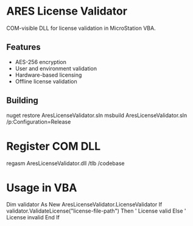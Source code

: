 # ARES License Validator

COM-visible DLL for license validation in MicroStation VBA.

## Features

- AES-256 encryption
- User and environment validation
- Hardware-based licensing
- Offline license validation

## Building

nuget restore AresLicenseValidator.sln
msbuild AresLicenseValidator.sln /p:Configuration=Release

# Register COM DLL
regasm AresLicenseValidator.dll /tlb /codebase

# Usage in VBA
Dim validator As New AresLicenseValidator.LicenseValidator
If validator.ValidateLicense("license-file-path") Then
    ' License valid
Else
    ' License invalid
End If